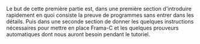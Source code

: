 Le but de cette première partie est, dans une première section d'introduire
rapidement en quoi consiste la preuve de programmes sans entrer dans les 
détails. Puis dans une seconde section de donner les quelques instructions 
nécessaires pour mettre en place Frama-C et les quelques prouveurs 
automatiques dont nous auront besoin pendant le tutoriel.